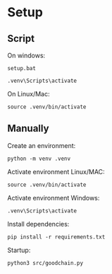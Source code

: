 # Setup

## Script
On windows:

`setup.bat`

`.venv\Scripts\activate`

On Linux/Mac:

`source .venv/bin/activate`

## Manually
Create an environment:

`python -m venv .venv`

Activate environment Linux/MAC:

`source .venv/bin/activate`

Activate environment Windows:

`.venv\Scripts\activate`

Install dependencies:

`pip install -r requirements.txt`

Startup:

`python3 src/goodchain.py`